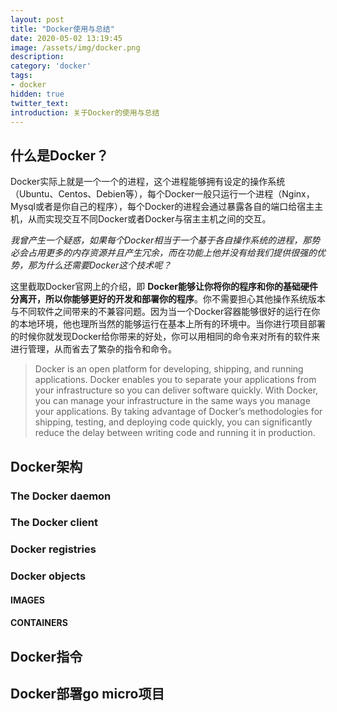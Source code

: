 ```yaml
---
layout: post
title: "Docker使用与总结"
date: 2020-05-02 13:19:45
image: /assets/img/docker.png
description: 
category: 'docker'
tags:
- docker
hidden: true
twitter_text:
introduction: 关于Docker的使用与总结
---
```


## 什么是Docker？

Docker实际上就是一个一个的进程，这个进程能够拥有设定的操作系统（Ubuntu、Centos、Debien等），每个Docker一般只运行一个进程（Nginx，Mysql或者是你自己的程序），每个Docker的进程会通过暴露各自的端口给宿主主机，从而实现交互不同Docker或者Docker与宿主主机之间的交互。

*我曾产生一个疑惑，如果每个Docker相当于一个基于各自操作系统的进程，那势必会占用更多的内存资源并且产生冗余，而在功能上他并没有给我们提供很强的优势，那为什么还需要Docker这个技术呢？*

这里截取Docker官网上的介绍，即 **Docker能够让你将你的程序和你的基础硬件分离开，所以你能够更好的开发和部署你的程序**。你不需要担心其他操作系统版本与不同软件之间带来的不兼容问题。因为当一个Docker容器能够很好的运行在你的本地环境，他也理所当然的能够运行在基本上所有的环境中。当你进行项目部署的时候你就发现Docker给你带来的好处，你可以用相同的命令来对所有的软件来进行管理，从而省去了繁杂的指令和命令。
> Docker is an open platform for developing, shipping, and running applications. Docker enables you to separate your applications from your infrastructure so you can deliver software quickly. With Docker, you can manage your infrastructure in the same ways you manage your applications. By taking advantage of Docker’s methodologies for shipping, testing, and deploying code quickly, you can significantly reduce the delay between writing code and running it in production.


## Docker架构



### The Docker daemon

### The Docker client

### Docker registries

### Docker objects
#### IMAGES
#### CONTAINERS

## Docker指令

## Docker部署go micro项目